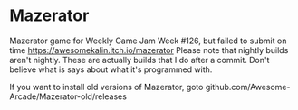 # Mazerator
Mazerator game for Weekly Game Jam Week #126, but failed to submit on time https://awesomekalin.itch.io/mazerator
Please note that nightly builds aren't nightly. These are actually builds that I do after a commit.
Don't believe what is says about what it's programmed with.

If you want to install old versions of Mazerator, goto github.com/Awesome-Arcade/Mazerator-old/releases
